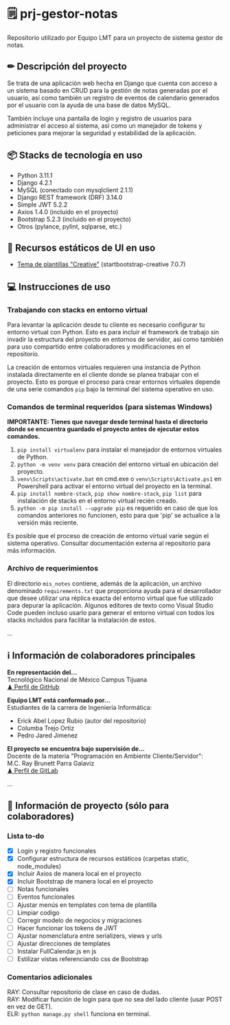 # 🗒 prj-gestor-notas
Repositorio utilizado por Equipo LMT para un proyecto de sistema gestor de notas.


## ✏ Descripción del proyecto
Se trata de una aplicación web hecha en Django que cuenta con acceso a un sistema basado en CRUD para la gestión de notas generadas por el usuario, así como también un registro de eventos de calendario generados por el usuario con la ayuda de una base de datos MySQL.

También incluye una pantalla de login y registro de usuarios para administrar el acceso al sistema, así como un manejador de tokens y peticiones para mejorar la seguridad y estabilidad de la aplicación.


## 📦 Stacks de tecnología en uso
- Python 3.11.1
- Django 4.2.1
- MySQL (conectado con mysqlclient 2.1.1)
- Django REST framework (DRF) 3.14.0
- Simple JWT 5.2.2
- Axios 1.4.0 (incluido en el proyecto)
- Bootstrap 5.2.3 (incluido en el proyecto)
- Otros (pylance, pylint, sqlparse, etc.)


## 📁 Recursos estáticos de UI en uso
- [Tema de plantillas "Creative"](https://github.com/startbootstrap/startbootstrap-creative) (startbootstrap-creative 7.0.7)


## 💻 Instrucciones de uso
### Trabajando con stacks en entorno virtual
Para levantar la aplicación desde tu cliente es necesario configurar tu entorno virtual con Python.
Esto es para incluir el framework de trabajo sin invadir la estructura del proyecto en entornos de servidor, así como también para uso compartido entre colaboradores y modificaciones en el repositorio.

La creación de entornos virtuales requieren una instancia de Python instalada directamente en el cliente donde se planea trabajar con el proyecto. Esto es porque el proceso para crear entornos virtuales depende de una serie comandos `pip` bajo la terminal del sistema operativo en uso. 

### Comandos de terminal requeridos **(para sistemas Windows)**
**IMPORTANTE: Tienes que navegar desde terminal hasta el directorio donde se encuentra guardado el proyecto antes de ejecutar estos comandos.**
1. `pip install virtualenv` para instalar el manejador de entornos virtuales de Python.
2. `python -m venv venv` para creación del entorno virtual en ubicación del proyecto.
3. `venv\Scripts\activate.bat` en cmd.exe o `venv\Scripts\Activate.ps1` en Powershell para activar el entorno virtual del proyecto en la terminal.
3. `pip install nombre-stack`, `pip show nombre-stack`, `pip list` para instalación de stacks en el entorno virtual recién creado.
0. `python -m pip install --upgrade pip` es requerido en caso de que los comandos anteriores no funcionen, esto para que 'pip' se actualice a la versión más reciente.

Es posible que el proceso de creación de entorno virtual varíe según el sistema operativo. Consultar documentación externa al repositorio para más información.

### Archivo de requerimientos
El directorio `mis_notes` contiene, además de la aplicación, un archivo denominado `requirements.txt` que proporciona ayuda para el desarrollador que desee utilizar una réplica exacta del entorno virtual que fue utilizado para depurar la aplicación. Algunos editores de texto como Visual Studio Code pueden incluso usarlo para generar el entorno virtual con todos los stacks incluidos para facilitar la instalación de estos.

...

## ℹ Información de colaboradores principales
**En representación del...**  
Tecnológico Nacional de México Campus Tijuana  
[♟ Perfil de GitHub](https://github.com/tectijuana)

**Equipo LMT está conformado por...**  
Estudiantes de la carrera de Ingeniería Informática:
- Erick Abel Lopez Rubio (autor del repositorio)
- Columba Trejo Ortiz
- Pedro Jared Jimenez

**El proyecto se encuentra bajo supervisión de...**  
Docente de la materia "Programación en Ambiente Cliente/Servidor":  
M.C. Ray Brunett Parra Galaviz  
[♟ Perfil de GitLab](https://gitlab.com/RayParra)

...

## 🎯 Información de proyecto (sólo para colaboradores)
### Lista to-do
- [x] Login y registro funcionales
- [x] Configurar estructura de recursos estáticos (carpetas static, node_modules)
- [x] Incluir Axios de manera local en el proyecto
- [x] Incluir Bootstrap de manera local en el proyecto
- [ ] Notas funcionales
- [ ] Eventos funcionales
- [ ] Ajustar menús en templates con tema de plantilla
- [ ] Limpiar codigo
- [ ] Corregir modelo de negocios y migraciones
- [ ] Hacer funcionar los tokens de JWT
- [ ] Ajustar nomenclatura entre serializers, views y urls
- [ ] Ajustar direcciones de templates
- [ ] Instalar FullCalendar.js en js
- [ ] Estilizar vistas referenciando css de Bootstrap

### Comentarios adicionales
RAY: Consultar repositorio de clase en caso de dudas.  
RAY: Modificar función de login para que no sea del lado cliente (usar POST en vez de GET).  
ELR: `python manage.py shell` funciona en terminal.